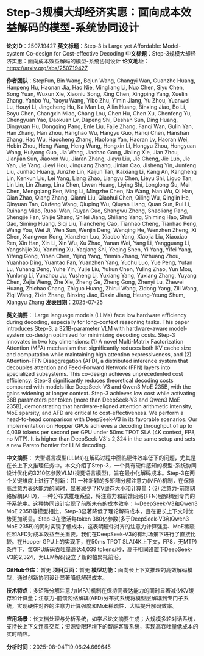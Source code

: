 # Step-3规模大却经济实惠：面向成本效益解码的模型-系统协同设计

**论文ID**：2507.19427
**英文标题**：Step-3 is Large yet Affordable: Model-system Co-design for Cost-effective Decoding
**中文标题**：Step-3规模大却经济实惠：面向成本效益解码的模型-系统协同设计
**论文地址**：https://arxiv.org/abs/2507.19427

**作者团队**：StepFun, Bin Wang, Bojun Wang, Changyi Wan, Guanzhe Huang, Hanpeng Hu, Haonan Jia, Hao Nie, Mingliang Li, Nuo Chen, Siyu Chen, Song Yuan, Wuxun Xie, Xiaoniu Song, Xing Chen, Xingping Yang, Xuelin Zhang, Yanbo Yu, Yaoyu Wang, Yibo Zhu, Yimin Jiang, Yu Zhou, Yuanwei Lu, Houyi Li, Jingcheng Hu, Ka Man Lo, Ailin Huang, Binxing Jiao, Bo Li, Boyu Chen, Changxin Miao, Chang Lou, Chen Hu, Chen Xu, Chenfeng Yu, Chengyuan Yao, Daokuan Lv, Dapeng Shi, Deshan Sun, Ding Huang, Dingyuan Hu, Dongqing Pang, Enle Liu, Fajie Zhang, Fanqi Wan, Gulin Yan, Han Zhang, Han Zhou, Hanghao Wu, Hangyu Guo, Hanqi Chen, Hanshan Zhang, Hao Wu, Haocheng Zhang, Haolong Yan, Haoran Lv, Haoran Wei, Hebin Zhou, Heng Wang, Heng Wang, Hongxin Li, Hongyu Zhou, Hongyuan Wang, Huiyong Guo, Jia Wang, Jiaohao Gong, Jialing Xie, Jian Zhou, Jianjian Sun, Jiaoren Wu, Jiaran Zhang, Jiayu Liu, Jie Cheng, Jie Luo, Jie Yan, Jie Yang, Jieyi Hou, Jinguang Zhang, Jinlan Cao, Jisheng Yin, Junfeng Liu, Junhao Huang, Junzhe Lin, Kaijun Tan, Kaixiang Li, Kang An, Kangheng Lin, Kenkun Liu, Lei Yang, Liang Zhao, Liangyu Chen, Lieyu Shi, Liguo Tan, Lin Lin, Lin Zhang, Lina Chen, Liwen Huang, Liying Shi, Longlong Gu, Mei Chen, Mengqiang Ren, Ming Li, Mingzhe Chen, Na Wang, Nan Wu, Qi Han, Qian Zhao, Qiang Zhang, Qianni Liu, Qiaohui Chen, Qiling Wu, Qinglin He, Qinyuan Tan, Qiufeng Wang, Qiuping Wu, Qiuyan Liang, Quan Sun, Rui Li, Ruihang Miao, Ruosi Wan, Ruyan Guo, Shangwu Zhong, Shaoliang Pang, Shengjie Fan, Shijie Shang, Shilei Jiang, Shiliang Yang, Shiming Hao, Shuli Gao, Siming Huang, Siqi Liu, Tiancheng Cao, Tianhao Cheng, Tianhao Peng, Wang You, Wei Ji, Wen Sun, Wenjin Deng, Wenqing He, Wenzhen Zheng, Xi Chen, Xiangwen Kong, Xianzhen Luo, Xiaobo Yang, Xiaojia Liu, Xiaoxiao Ren, Xin Han, Xin Li, Xin Wu, Xu Zhao, Yanan Wei, Yang Li, Yangguang Li, Yangshijie Xu, Yanming Xu, Yaqiang Shi, Yeqing Shen, Yi Yang, Yifei Yang, Yifeng Gong, Yihan Chen, Yijing Yang, Yinmin Zhang, Yizhuang Zhou, Yuanhao Ding, Yuantao Fan, Yuanzhen Yang, Yuchu Luo, Yue Peng, Yufan Lu, Yuhang Deng, Yuhe Yin, Yujie Liu, Yukun Chen, Yuling Zhao, Yun Mou, Yunlong Li, Yunzhou Ju, Yusheng Li, Yuxiang Yang, Yuxiang Zhang, Yuyang Chen, Zejia Weng, Zhe Xie, Zheng Ge, Zheng Gong, Zhenyi Lu, Zhewei Huang, Zhichao Chang, Zhiguo Huang, Zhirui Wang, Zidong Yang, Zili Wang, Ziqi Wang, Zixin Zhang, Binxing Jiao, Daxin Jiang, Heung-Yeung Shum, Xiangyu Zhang
**发表日期**：2025-07-25

**英文摘要**：
Large language models (LLMs) face low hardware efficiency during decoding,
especially for long-context reasoning tasks. This paper introduces Step-3, a
321B-parameter VLM with hardware-aware model-system co-design optimized for
minimizing decoding costs. Step-3 innovates in two key dimensions: (1) A novel
Multi-Matrix Factorization Attention (MFA) mechanism that significantly reduces
both KV cache size and computation while maintaining high attention
expressiveness, and (2) Attention-FFN Disaggregation (AFD), a distributed
inference system that decouples attention and Feed-Forward Network (FFN) layers
into specialized subsystems. This co-design achieves unprecedented cost
efficiency: Step-3 significantly reduces theoretical decoding costs compared
with models like DeepSeek-V3 and Qwen3 MoE 235B, with the gains widening at
longer context. Step-3 achieves low cost while activating 38B parameters per
token (more than DeepSeek-V3 and Qwen3 MoE 235B), demonstrating that
hardware-aligned attention arithmetic intensity, MoE sparsity, and AFD are
critical to cost-effectiveness. We perform a head-to-head comparison with
DeepSeek-V3 in its favorable scenarios. Our implementation on Hopper GPUs
achieves a decoding throughput of up to 4,039 tokens per second per GPU under
50ms TPOT SLA (4K context, FP8, no MTP). It is higher than DeepSeek-V3's 2,324
in the same setup and sets a new Pareto frontier for LLM decoding.

**中文摘要**：
大型语言模型(LLMs)在解码过程中面临硬件效率低下的问题，尤其是在长上下文推理任务中。本文介绍了Step-3，一个具有硬件感知的模型-系统协同设计优化的3210亿参数VLM(视觉语言模型)，旨在最小化解码成本。Step-3在两个关键维度上进行了创新：(1) 一种新颖的多矩阵分解注意力(MFA)机制，在保持高注意力表达能力的同时，显著减少了KV缓存大小和计算量；(2) 注意力-前馈网络解耦(AFD)，一种分布式推理系统，将注意力和前馈网络(FFN)层解耦到专门的子系统中。这种协同设计实现了前所未有的成本效率：与DeepSeek-V3和Qwen3 MoE 235B等模型相比，Step-3显著降低了理论解码成本，且在更长上下文时优势更加明显。Step-3在激活每token 380亿参数(多于DeepSeek-V3和Qwen3 MoE 235B)的同时实现了低成本，这表明硬件对齐的注意力计算强度、MoE稀疏性和AFD对成本效益至关重要。我们在DeepSeek-V3的有利场景下进行了直接比较。在Hopper GPU上的实现下，在50ms TPOT SLA(4K上下文，FP8，无MTP)条件下，每GPU解码吞吐量高达4,039 tokens/秒，高于相同设置下DeepSeek-V3的2,324，为LLM解码设立了新的帕累托前沿。

**GitHub仓库**：暂无
**项目页面**：暂无
**模型功能**：面向长上下文推理的高效解码模型，通过创新协同设计显著降低解码成本。

**技术特点**：多矩阵分解注意力(MFA)机制在保持高表达能力的同时显著减少KV缓存和计算量；注意力-前馈网络解耦(AFD)分布式系统将模型层解耦到专门子系统，实现硬件对齐的注意力计算强度和MoE稀疏性，大幅提升解码效率。

**应用场景**：长文档处理与分析系统，如学术论文摘要生成；大规模多轮对话系统，支持长上下文连贯交互；资源受限环境下的智能客服系统，实现高吞吐量低成本的实时响应。

**分析时间**：2025-08-04T19:06:24.669645